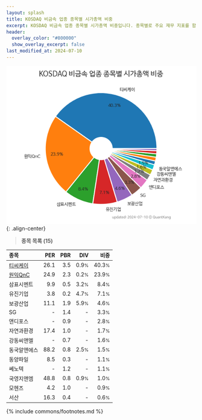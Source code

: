 ```yaml
---
layout: splash
title: KOSDAQ 비금속 업종 종목별 시가총액 비중
excerpt: KOSDAQ 비금속 업종 종목별 시가총액 비중입니다. 종목별로 주요 재무 지표를 함께 표시합니다.
header:
  overlay_color: "#800000"
  show_overlay_excerpt: false
last_modified_at: 2024-07-10
---
```



![KOSDAQ 비금속 업종 종목별 시가총액 비중](/stats/sector/images/kosdaq_업종_비금속_종목.png){: .align-center}


> **종목 목록 (15)**<a id="list"></a>

| **종목** | **PER** | **PBR** | **DIV** | **비중** |
| :------- | ------: | ------: | ------: | -------: |
| [티씨케이](/064760/) | 26.1 | 3.5 | 0.9<small>%</small> | 40.3<small>%</small> |
| [원익QnC](/074600/) | 24.9 | 2.3 | 0.2<small>%</small> | 23.9<small>%</small> |
| 삼표시멘트 | 9.9 | 0.5 | 3.2<small>%</small> | 8.4<small>%</small> |
| 유진기업 | 3.8 | 0.2 | 4.7<small>%</small> | 7.1<small>%</small> |
| 보광산업 | 11.1 | 1.9 | 5.9<small>%</small> | 4.6<small>%</small> |
| SG | - | 1.4 | - | 3.3<small>%</small> |
| 앤디포스 | - | 0.9 | - | 2.8<small>%</small> |
| 자연과환경 | 17.4 | 1.0 | - | 1.7<small>%</small> |
| 강동씨앤엘 | - | 0.7 | - | 1.6<small>%</small> |
| 동국알앤에스 | 88.2 | 0.8 | 2.5<small>%</small> | 1.5<small>%</small> |
| 동양파일 | 8.5 | 0.3 | - | 1.1<small>%</small> |
| 쎄노텍 | - | 1.2 | - | 1.1<small>%</small> |
| 국영지앤엠 | 48.8 | 0.8 | 0.9<small>%</small> | 1.0<small>%</small> |
| 모헨즈 | 4.2 | 1.0 | - | 0.9<small>%</small> |
| 서산 | 16.3 | 0.4 | - | 0.6<small>%</small> |

{% include commons/footnotes.md %}